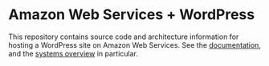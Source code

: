 # Amazon Web Services + WordPress

This repository contains source code and architecture information for hosting a WordPress site on Amazon Web Services. See the [documentation](docs), and the [systems overview](docs/systems) in particular.
